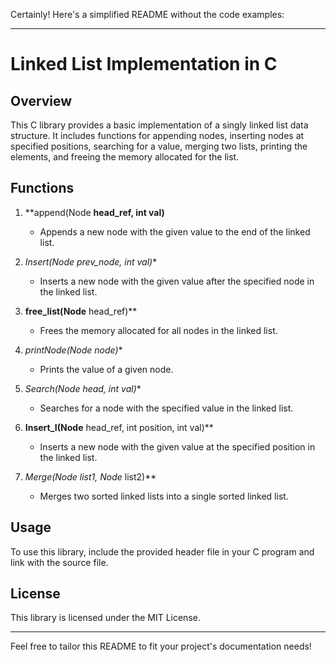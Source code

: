 Certainly! Here's a simplified README without the code examples:

---

# Linked List Implementation in C

## Overview

This C library provides a basic implementation of a singly linked list data structure. It includes functions for appending nodes, inserting nodes at specified positions, searching for a value, merging two lists, printing the elements, and freeing the memory allocated for the list.

## Functions

1. **append(Node **head_ref, int val)**
   - Appends a new node with the given value to the end of the linked list.

2. **Insert(Node* prev_node, int val)**
   - Inserts a new node with the given value after the specified node in the linked list.

3. **free_list(Node** head_ref)**
   - Frees the memory allocated for all nodes in the linked list.

4. **printNode(Node* node)**
   - Prints the value of a given node.

5. **Search(Node* head, int val)**
   - Searches for a node with the specified value in the linked list.

6. **Insert_I(Node** head_ref, int position, int val)**
   - Inserts a new node with the given value at the specified position in the linked list.

7. **Merge(Node* list1, Node* list2)**
   - Merges two sorted linked lists into a single sorted linked list.

## Usage

To use this library, include the provided header file in your C program and link with the source file.

## License

This library is licensed under the MIT License.

---

Feel free to tailor this README to fit your project's documentation needs!
